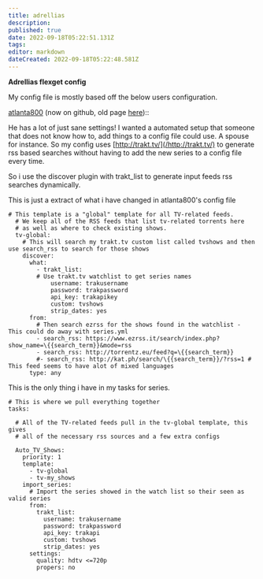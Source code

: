 ```yaml
---
title: adrellias
description: 
published: true
date: 2022-09-18T05:22:51.131Z
tags: 
editor: markdown
dateCreated: 2022-09-18T05:22:48.581Z
---
```


**Adrellias flexget config**

My config file is mostly based off the below users configuration.   

[atlanta800](https://github.com/atlanta800/dotfiles/tree/master/flexget) (now on github, old page [here](/Cookbook/UserAtlanta800))::

He has a lot of just sane settings! I wanted a automated setup that someone that does not know how to, add things to a config file could use. 
A spouse for instance. So my config uses [http://trakt.tv/](/http://trakt.tv/) to generate rss based searches without having to add the new series to a config file every time. 

So i use the discover plugin with trakt_list to generate input feeds rss searches dynamically.

This is just a extract of what i have changed in atlanta800's config file

```
# This template is a "global" template for all TV-related feeds.
  # We keep all of the RSS feeds that list tv-related torrents here
  # as well as where to check existing shows.
  tv-global:
    # This will search my trakt.tv custom list called tvshows and then use search_rss to search for those shows 
    discover:
      what:
        - trakt_list:
        # Use trakt.tv watchlist to get series names 
            username: trakusername
            password: trakpassword
            api_key: trakapikey
            custom: tvshows
            strip_dates: yes
      from:
        # Then search ezrss for the shows found in the watchlist - This could do away with series.yml
        - search_rss: https://www.ezrss.it/search/index.php?show_name=\{{search_term}}&mode=rss
        - search_rss: http://torrentz.eu/feed?q=\{{search_term}}
        #- search_rss: http://kat.ph/search/\{{search_term}}/?rss=1 # This feed seems to have alot of mixed languages
      type: any
```

This is the only thing i have in my tasks for series.


```
# This is where we pull everything together
tasks:

  # All of the TV-related feeds pull in the tv-global template, this gives
  # all of the necessary rss sources and a few extra configs

  Auto_TV_Shows:
    priority: 1
    template:
      - tv-global
      - tv-my_shows
    import_series:
      # Import the series showed in the watch list so their seen as valid series
      from:
        trakt_list:
          username: trakusername
          password: trakpassword
          api_key: trakapi
          custom: tvshows
          strip_dates: yes
      settings:
        quality: hdtv <=720p
        propers: no
```
